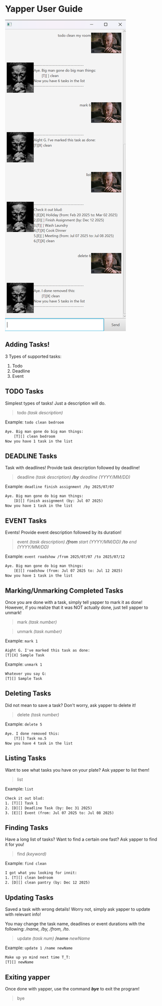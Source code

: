 # Yapper User Guide

![Yapper sample](./UI.png)

## Adding Tasks!

3 Types of supported tasks:
1. Todo
2. Deadline
3. Event

## TODO Tasks
Simplest types of tasks! Just a description will do.

> todo *(task description)*

Example: `todo clean bedroom`

```
Aye. Big man gone do big man things:
    [T][] clean bedroom
Now you have 1 task in the list
```

## DEADLINE Tasks
Task with deadlines! Provide task description followed by deadline!

> deadline *(task description)* ***/by*** *deadline (YYYY/MM/DD)*

Example: `deadline finish assignment /by 2025/07/07`

```
Aye. Big man gone do big man things:
    [D][] finish assignment (by: Jul 07 2025)
Now you have 1 task in the list
```
## EVENT Tasks
Events! Provide event description followed by its duration!

> event *(task description)* ***/from*** *start (YYYY/MM/DD)* ***/to*** *end (YYYY/MM/DD)*

Example: `event roadshow /from 2025/07/07 /to 2025/07/12`

```
Aye. Big man gone do big man things:
    [E][] roadshow (from: Jul 07 2025 to: Jul 12 2025)
Now you have 1 task in the list
```
## Marking/Unmarking Completed Tasks
Once you are done with a task, simply tell yapper to mark it as done!
However, if you realize that it was NOT actually done, just tell yapper to unmark!

> mark *(task number)*

> unmark *(task number)*

Example: `mark 1`

```
Aight G. I've marked this task as done:
[T][X] Sample Task
```



Example: `unmark 1`

```
Whatever you say G:
[T][] Sample Task
```
## Deleting Tasks
Did not mean to save a task? Don't worry, ask yapper to delete it!

> delete *(task number)*

Example: `delete 5`

```
Aye. I done removed this:
    [T][] Task no.5
Now you have 4 task in the list
```
## Listing Tasks
Want to see what tasks you have on your plate? Ask yapper to list them!

> list

Example: `list`

```
Check it out blud:
1. [T][] Task 1
2. [D][] Deadline Task (by: Dec 31 2025)
3. [E][] Event (from: Jul 07 2025 to: Jul 08 2025)
```
## Finding Tasks
Have a long list of tasks? Want to find a certain one fast? Ask yapper to find it for you!

> find *(keyword)*

Example: `find clean`

```
I got what you looking for innit:
1. [T][] clean bedroom
2. [D][] clean pantry (by: Dec 12 2025)
```
## Updating Tasks
Saved a task with wrong details! Worry not, simply ask yapper to update with relevant info!

You may change the task name, deadlines or event durations with the following: */name, /by, /from, /to*.
> update *(task num)*  **/name** *newName*

Example: `update 1 /name newName`

```
Make up yo mind next time T_T:
[T][] newName
```

## Exiting yapper

Once done with yapper, use the command ***bye*** to exit the program!
> bye
